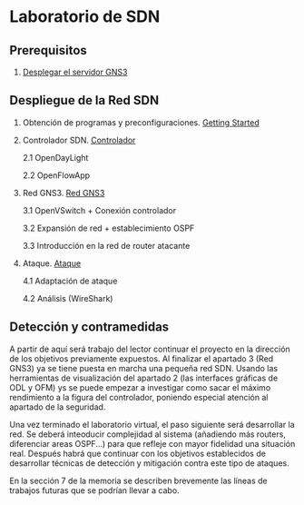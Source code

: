 # Laboratorio de SDN

## Prerequisitos

1. [Desplegar el servidor GNS3](../GNS3ServerDeployment/README.md)

## Despliegue de la Red SDN

1. Obtención de programas y preconfiguraciones. [Getting Started](./GETTINGSTARTED.md)

2. Controlador SDN. [Controlador](./Controlador/CONTROLADOR.md)
  
      2.1 OpenDayLight
      
      2.2 OpenFlowApp
      
  3. Red GNS3. [Red GNS3](./RedGNS3/REDGNS3.md)
  
      3.1 OpenVSwitch + Conexión controlador
      
      3.2 Expansión de red + establecimiento OSPF
      
      3.3 Introducción en la red de router atacante
      
  4. Ataque. [Ataque](./Ataque/ATAQUE.md)
  
      4.1 Adaptación de ataque
      
      4.2 Análisis (WireShark) 

## Detección y contramedidas
 
A partir de aquí será trabajo del lector continuar el proyecto en la dirección de los objetivos previamente expuestos. Al finalizar el apartado 3 (Red GNS3) ya se tiene puesta en marcha una pequeña red SDN. Usando las herramientas de visualización del apartado 2 (las interfaces gráficas de ODL y OFM) ys se puede empezar a investigar como sacar el máximo rendimiento a la figura del controlador, poniendo especial atención al apartado de la seguridad.

Una vez terminado el laboratorio virtual, el paso siguiente será desarrollar la red. Se deberá inteoducir complejidad al sistema (añadiendo más routers, diferenciar areas OSPF...) para que refleje con mayor fidelidad una situación real. Después habrá que continuar con los objetivos establecidos de desarrollar técnicas de detección y mitigación contra este tipo de ataques.

En la sección 7 de la memoria se describen brevemente las líneas de trabajos futuras que se podrían llevar a cabo.

